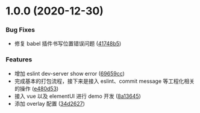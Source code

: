 # 1.0.0 (2020-12-30)

### Bug Fixes

- 修复 babel 插件书写位置错误问题 ([41748b5](https://ssh.wisesg.com/frontend/in-depth-rollup/commits/41748b5077a485b46ce47e4d3749b1a3d9b38bf4))

### Features

- 增加 eslint dev-server show error ([69659cc](https://ssh.wisesg.com/frontend/in-depth-rollup/commits/69659ccc83b466213127ae5fb4999461e5d7a39f))
- 完成基本的打包流程，接下来是接入 eslint、commit message 等工程化相关的操作 ([e480d53](https://ssh.wisesg.com/frontend/in-depth-rollup/commits/e480d53c183bfaa2816e8d8246e09df12eba09d5))
- 接入 vue 以及 elementUI 进行 demo 开发 ([8a13645](https://ssh.wisesg.com/frontend/in-depth-rollup/commits/8a13645123f24780e1d5cf59ceadbc2864771eb7))
- 添加 overlay 配置 ([34d2627](https://ssh.wisesg.com/frontend/in-depth-rollup/commits/34d26271690468e914bfe7e52095e105f87505b7))
